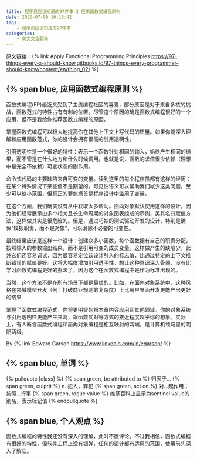 ```yaml
---
title: 程序员应该知道的97件事-2 应用函数式编程原则
date: 2020-07-09 16:18:42
tags: 
	- 程序员应该知道的97件事
categories:
	- 英文文章翻译
---
```

原文链接：{% link Apply Functional Programming Principles https://97-things-every-x-should-know.gitbooks.io/97-things-every-programmer-should-know/content/en/thing_02/ %}

## {% span blue, 应用函数式编程原则 %}
函数式编程(FP)最近又受到了主流编程社区的喜爱，部分原因是对于来自多核的挑战，函数范式的特性占有有利的位置。尽管这个原因的确是函数式编程很好的一个应用，但不是我给你推荐函数式编程的原因。

掌握函数式编程可以极大地提高你在其他上下文上写代码的质量。如果你能深入理解和应用函数范式，你的设计会拥有很高的引用透明性。

<!-- more -->

引用透明性是一个很好的特性：表示一个函数针对相同的输入，始终产生相同的结果，而不管是在什么地方和什么时候调用。也就是说，函数的求值很少依赖（理想中是完全不依赖）可变状态的副作用。

命令式代码的主要缺陷来自可变的变量。读到这里的每个程序员都有这样的经历：在某个特殊情况下某些值不是期望的。可见性语义可以帮助我们减少这类问题，至少可以缩小范围，但真正的罪魁祸首是程序设计中滥用了变量。

在这个方面，我们确实没有从中获取太多帮助。面向对象默认使用这样的设计，因为他们经常展示由多个相关且长生命周期的对象图表组成的示例，美其名曰赋值方法，这样做其实是很危险的。但是，通过巧妙的测试驱动开发的设计，特别是确保“模拟职责，而不是对象”，可以消除不必要的可变性。

最终结果应该是这样一个设计：创建众多小函数，每个函数拥有自己的职责分配，按照输入的参数输出结果，而不是引用可变的成员变量。这样做产生的缺陷少，此外它们还容易调试，因为很容易定位该设计引入的标志值，比通过特定的上下文推断错误的赋值要好。这将大幅度增加引用透明性，想让这种意识深入骨髓，没有比学习函数式编程更好的办法了，因为这个在函数式编程中是作为标准出现的。

当然，这个方法不是在所有场景下都是最优的。比如，在面向对象系统中，这种风格在领域模型开发（例：打破商业规则的复杂度）上比用户界面开发更能产出更好的结果

掌握了函数式编程范式，你将更明智的把本章内容应用到其他领域。你的对象系统与引用透明性更能产生共鸣，跟函数式对等方式的接近程度超乎你的想象。实际上，有人断言函数式编程和面向对象编程是相互映射的两端，是计算机领域里的阴阳两极。

By {% link Edward Garson https://www.linkedin.com/in/egarson/ %}


## {% span blue, 单词 %}
{% pullquote [class] %}
{% span green, be attributed to %}  归因于...
{% span green, culprit %}  n. 犯人，罪犯
{% span green, act on %}  对...起作用；按照...行事
{% span green, rogue value %} 维基百科上显示为sentinel value的别名，表示标记值
{% endpullquote %}

## {% span blue, 个人观点 %}
函数式编程的特性我还没有深入的理解，此时不置评论。不过我相信，函数式编程有很好的特性，但软件工程上没有银弹，任何的设计都有适用的范围，使用前先深入了解它。
